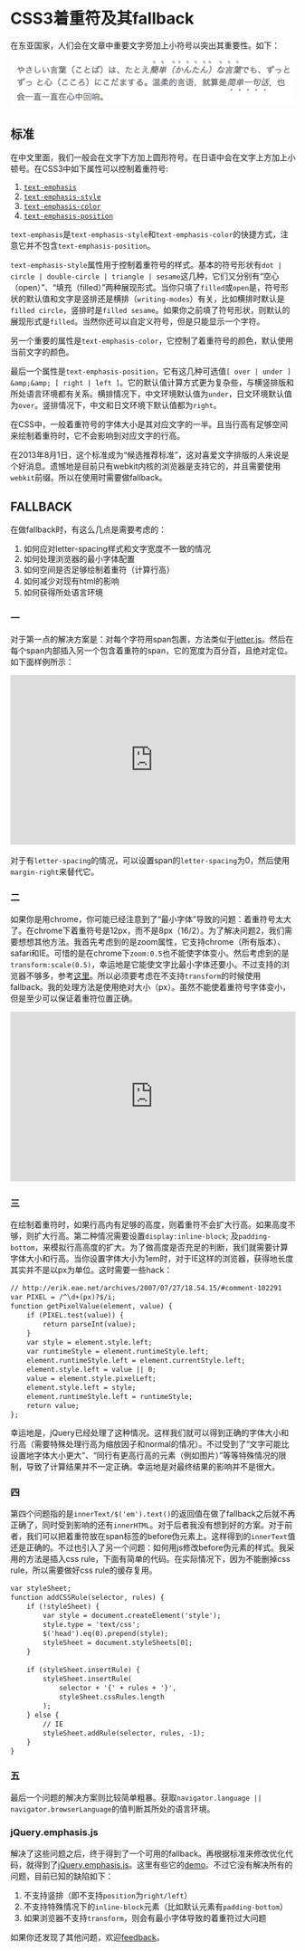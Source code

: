 CSS3着重符及其fallback
===

在东亚国家，人们会在文章中重要文字旁加上小符号以突出其重要性。如下：

![](./imgs/6/1.png)

## 标准

在中文里面，我们一般会在文字下方加上圆形符号。在日语中会在文字上方加上小顿号。在CSS3中如下属性可以控制着重符号:

1.  [`text-emphasis`](http://www.w3.org/TR/css-text-decor-3/#text-emphasis)
2.  [`text-emphasis-style`](http://www.w3.org/TR/css-text-decor-3/#text-emphasis-style)
3.  [`text-emphasis-color`](http://www.w3.org/TR/css-text-decor-3/#text-emphasis-color)
4.  [`text-emphasis-position`](http://www.w3.org/TR/css-text-decor-3/#text-emphasis-position)

`text-emphasis`是`text-emphasis-style`和`text-emphasis-color`的快捷方式，注意它并不包含`text-emphasis-position`。

`text-emphasis-style`属性用于控制着重符号的样式。基本的符号形状有`dot | circle | double-circle | triangle | sesame`这几种，它们又分别有“空心（open）”、“填充（filled）”两种展现形式。当你只填了`filled`或`open`是，符号形状的默认值和文字是竖排还是横排（`writing-modes`）有关，比如横排时默认是`filled circle`，竖排时是`filled sesame`。如果你之前填了符号形状，则默认的展现形式是`filled`。当然你还可以自定义符号，但是只能显示一个字符。

另一个重要的属性是`text-emphasis-color`，它控制了着重符号的颜色，默认使用当前文字的颜色。

最后一个属性是`text-emphasis-position`，它有这几种可选值`[ over | under ] &amp;&amp; [ right | left ]`。它的默认值计算方式更为复杂些，与横竖排版和所处语言环境都有关系。横排情况下，中文环境默认值为`under`，日文环境默认值为`over`。竖排情况下，中文和日文环境下默认值都为`right`。

在CSS中，一般着重符号的字体大小是其对应文字的一半。且当行高有足够空间来绘制着重符时，它不会影响到对应文字的行高。

在2013年8月1日，这个标准成为“候选推荐标准”，这对喜爱文字排版的人来说是个好消息。遗憾地是目前只有webkit内核的浏览器是支持它的，并且需要使用`webkit`前缀。所以在使用时需要做fallback。

## FALLBACK

在做fallback时，有这么几点是需要考虑的：

1.  如何应对letter-spacing样式和文字宽度不一致的情况
2.  <span style="line-height: 13px;">如何处理浏览器的最小字体配置</span>
3.  如何空间是否足够绘制着重符（计算行高）
4.  如何减少对现有html的影响
5.  如何获得所处语言环境

### 一

对于第一点的解决方案是：对每个字符用span包裹，方法类似于[letter.js](http://letteringjs.com/)。然后在每个span内部插入另一个包含着重符的span，它的宽度为百分百，且绝对定位。如下面样例所示：

<iframe src="http://jsfiddle.net/zmmbreeze/C4KaB/embedded/result,html,css" height="300" width="100%" allowfullscreen="allowfullscreen" frameborder="0"></iframe>

对于有`letter-spacing`的情况，可以设置span的`letter-spacing`为0，然后使用`margin-right`来替代它。

### 二

如果你是用chrome，你可能已经注意到了“最小字体”导致的问题：着重符号太大了。在chrome下着重符号是12px，而不是8px（16/2）。为了解决问题2，我们需要想想其他方法。我首先考虑到的是zoom属性，它支持chrome（所有版本）、safari和IE。可惜的是在chrome下`zoom:0.5`也不能使字体变小。然后考虑到的是`transform:scale(0.5)`，幸运地是它能使文字比最小字体还要小。不过支持的浏览器不够多，参考[这里](http://caniuse.com/#search=transform)。所以必须要考虑在不支持`transform`的时候使用fallback。我的处理方法是使用绝对大小（px）。虽然不能使着重符号字体变小，但是至少可以保证着重符位置正确。

<iframe src="http://jsfiddle.net/zmmbreeze/C4KaB/1/embedded/result,html,css" height="300" width="100%" allowfullscreen="allowfullscreen" frameborder="0"></iframe>

### 三

在绘制着重符时，如果行高内有足够的高度，则着重符不会扩大行高。如果高度不够，则扩大行高。第二种情况需要设置`display:inline-block`; 及`padding-bottom`，来模拟行高高度的扩大。为了做高度是否充足的判断，我们就需要计算字体大小和行高。当你设置字体大小为1em时，对于IE这样的浏览器，获得地长度其实并不是以px为单位。这时需要一些hack：

    // http://erik.eae.net/archives/2007/07/27/18.54.15/#comment-102291
    var PIXEL = /^\d+(px)?$/i;
    function getPixelValue(element, value) {
        if (PIXEL.test(value)) {
            return parseInt(value);
        }
        var style = element.style.left;
        var runtimeStyle = element.runtimeStyle.left;
        element.runtimeStyle.left = element.currentStyle.left;
        element.style.left = value || 0;
        value = element.style.pixelLeft;
        element.style.left = style;
        element.runtimeStyle.left = runtimeStyle;
        return value;
    };

幸运地是，jQuery已经处理了这种情况。这样我们就可以得到正确的字体大小和行高（需要特殊处理行高为缩放因子和normal的情况）。不过受到了“文字可能比设置地字体大小更大”、“同行有更高行高的元素（例如图片）”等等特殊情况的限制，导致了计算结果并不一定正确。幸运地是对最终结果的影响并不是很大。

### 四

第四个问题指的是`innerText/$('em').text()`的返回值在做了fallback之后就不再正确了，同时受到影响的还有`innerHTML`。对于后者我没有想到好的方案。对于前者，我们可以把着重符放在span标签的before伪元素上。这样得到的`innerText`值还是正确的。不过也引入了另一个问题：如何用js修改before伪元素的样式。我采用的方法是插入css rule，下面有简单的代码。在实际情况下，因为不能删掉css rule，所以需要做好css rule的缓存复用。

    var styleSheet;
    function addCSSRule(selector, rules) {
        if (!styleSheet) {
            var style = document.createElement('style');
            style.type = 'text/css';
            $('head').eq(0).prepend(style);
            styleSheet = document.styleSheets[0];
        }

        if (styleSheet.insertRule) {
            styleSheet.insertRule(
                selector + '{' + rules + '}',
                styleSheet.cssRules.length
            );
        } else {
            // IE
            styleSheet.addRule(selector, rules, -1);
        }
    }

### 五

最后一个问题的解决方案则比较简单粗暴。获取`navigator.language || navigator.browserLanguage`的值判断其所处的语言环境。

### jQuery.emphasis.js

解决了这些问题之后，终于得到了一个可用的fallback。再根据标准来修改优化代码，就得到了[jQuery.emphasis.js](https://github.com/zmmbreeze/jquery.emphasis)。这里有些它的[demo](http://nodejs.in/jquery.emphasis/demo.html)。不过它没有解决所有的问题，目前已知的缺陷如下：

1.  不支持竖排（即不支持`position`为`right/left`）
2.  不支持特殊情况下的`inline-block`元素（比如默认元素有`padding-bottom`）
3.  如果浏览器不支持`transform`，则会有最小字体导致的着重符过大问题

如果你还发现了其他问题，欢迎[feedback](https://github.com/zmmbreeze/jquery.emphasis/issues)。

